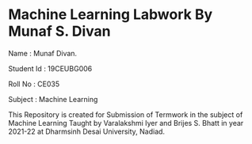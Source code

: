 # Machine Learning Labwork By Munaf S. Divan

Name : Munaf Divan.

Student Id : 19CEUBG006

Roll No : CE035

Subject : Machine Learning

This Repository is created for Submission of Termwork in the subject of Machine Learning Taught by Varalakshmi Iyer and Brijes S. Bhatt in year 2021-22 at Dharmsinh Desai University, Nadiad.
